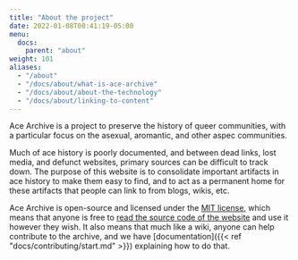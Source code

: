 ```yaml
---
title: "About the project"
date: 2022-01-08T08:41:19-05:00
menu:
  docs:
    parent: "about"
weight: 101
aliases:
  - "/about"
  - "/docs/about/what-is-ace-archive"
  - "/docs/about/about-the-technology"
  - "/docs/about/linking-to-content"
---
```


Ace Archive is a project to preserve the history of queer communities, with a
particular focus on the asexual, aromantic, and other aspec communities.

Much of ace history is poorly documented, and between dead links, lost media,
and defunct websites, primary sources can be difficult to track down. The
purpose of this website is to consolidate important artifacts in ace history to
make them easy to find, and to act as a permanent home for these artifacts that
people can link to from blogs, wikis, etc.

Ace Archive is open-source and licensed under the [MIT
license](https://choosealicense.com/licenses/mit/), which means that anyone is
free to [read the source code of the
website](https://github.com/acearchive/acearchive.lgbt) and use it however they
wish. It also means that much like a wiki, anyone can help contribute to the
archive, and we have [documentation]({{< ref "docs/contributing/start.md" >}})
explaining how to do that.
